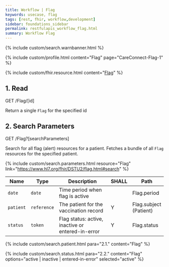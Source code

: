 ```yaml
---
title: Workflow | Flag
keywords: usecase, flag
tags: [rest, fhir, workflow,development]
sidebar: foundations_sidebar
permalink: restfulapis_workflow_flag.html
summary: Workflow Flag
---
```


{% include custom/search.warnbanner.html %}

{% include custom/profile.html content="Flag" page="CareConnect-Flag-1" %}

{% include custom/fhir.resource.html content="[Flag](https://www.hl7.org/fhir/DSTU2/flag.html#search)" %}

## 1. Read ##

<div markdown="span" class="alert alert-success" role="alert">
GET /Flag/[id]</div>

Return a single `Flag` for the specified id


## 2. Search Parameters ##

<div markdown="span" class="alert alert-success" role="alert">
GET /Flag?[searchParameters]</div>

Search for all flag (alert) resources for a patient. Fetches a bundle of all `Flag` resources for the specified patient.

{% include custom/search.parameters.html resource="Flag"     link="https://www.hl7.org/fhir/DSTU2/flag.html#search" %}


| Name | Type | Description | SHALL | Path |
|------|------|-------------|-------|------|
| `date` | `date` | Time period when flag is active |  | Flag.period |
| `patient` | `reference` | The patient for the vaccination record | Y | Flag.subject <br>(Patient) |
| `status` | `token` | Flag status: active, inactive or entered-in-error | Y | Flag.status |


{% include custom/search.patient.html para="2.1." content="Flag" %}

{% include custom/search.status.html para="2.2." content="Flag" options="active | inactive | entered-in-error" selected="active" %}
